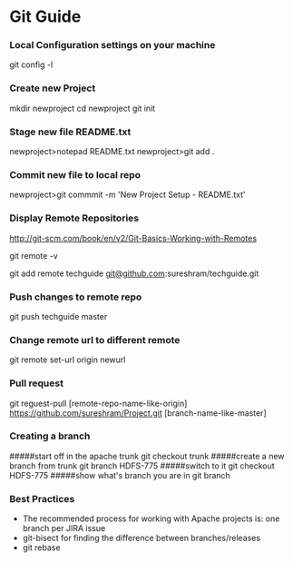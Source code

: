 # Git Guide

### Local Configuration settings on your machine

git config -l


###  Create new Project


mkdir newproject
cd newproject
git init


###  Stage new file README.txt

newproject>notepad README.txt
newproject>git add . 


###  Commit new file to local repo

newproject>git commmit -m 'New Project Setup - README.txt'

### Display Remote Repositories
http://git-scm.com/book/en/v2/Git-Basics-Working-with-Remotes

git remote -v

git add remote techguide git@github.com:sureshram/techguide.git


### Push changes to remote repo

git push techguide master

###  Change remote url to different remote
git remote set-url origin newurl


### Pull request

git reguest-pull [remote-repo-name-like-origin] https://github.com/sureshram/Project.git [branch-name-like-master]

### Creating a branch

#####start off in the apache trunk
git checkout trunk
#####create a new branch from trunk
git branch HDFS-775
#####switch to it
git checkout HDFS-775
#####show what's branch you are in
git branch

### Best Practices

- The recommended process for working with Apache projects is: one branch per JIRA issue
- git-bisect for finding the difference between branches/releases
- git rebase
